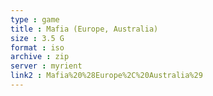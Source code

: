 ```yaml
---
type : game
title : Mafia (Europe, Australia)
size : 3.5 G
format : iso
archive : zip
server : myrient
link2 : Mafia%20%28Europe%2C%20Australia%29
---
```

